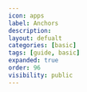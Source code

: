 ```yaml
---
icon: apps
label: Anchors
description: 
layout: defualt
categories: [basic]
tags: [guide, basic]
expanded: true
order: 96
visibility: public
---
```

